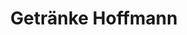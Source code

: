 ---
title: "Getränke Hoffmann"
url: /berlin/getraenke-hoffmann-otto-schmirgal-strasse/
shop: Getränke
---